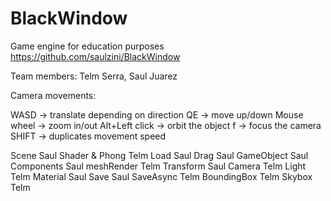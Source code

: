 # BlackWindow

Game engine for education purposes
https://github.com/saulzini/BlackWindow

Team members:
Telm Serra, Saul Juarez


Camera movements:

WASD -> translate depending on direction
QE -> move up/down
Mouse wheel -> zoom in/out
Alt+Left click  -> orbit the object
f -> focus the camera
SHIFT -> duplicates movement speed

Scene				Saul
Shader & Phong			Telm
Load 				Saul
Drag				Saul
GameObject			Saul
	Components		Saul
		meshRender	Telm
		Transform	Saul
		Camera		Telm
		Light		Telm
		Material	Saul
Save				Saul
SaveAsync			Telm
BoundingBox			Telm
Skybox				Telm
